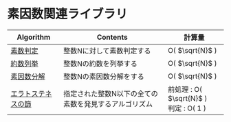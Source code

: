 # 素因数関連ライブラリ

|  Algorithm  |  Contents  |  計算量  |
| ---- | ---- | ---- |
|  [素数判定](https://github.com/Nishikubo-Masato/AtCoder-Library/blob/main/Mathematics/Prime/isPrime/isPrime.cpp)  |  整数Nに対して素数判定する  | O( $\sqrt{N}$ )|
|  [約数列挙](https://github.com/Nishikubo-Masato/AtCoder-Library/blob/main/Mathematics/Prime/enumDivisor/enumDivisor.cpp)  |  整数Nの約数を列挙する  | O( $\sqrt{N}$ )|
|  [素因数分解](https://github.com/Nishikubo-Masato/AtCoder-Library/blob/main/Mathematics/Prime/primeFactorize/primeFactorize.cpp)  |  整数Nの素因数分解をする  | O( $\sqrt{N}$ )|
|  [エラトステネスの篩](https://github.com/Nishikubo-Masato/AtCoder-Library/blob/main/Mathematics/Prime/eratostenes)  |  指定された整数N以下の全ての素数を発見するアルゴリズム  | 前処理 : O( $\sqrt{N}$ ) <br> 判定 : O( $1$ )|
